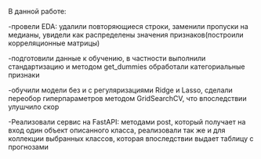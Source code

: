В данной работе:
<dl>
-провели EDA: удалили повторяющиеся строки, заменили пропуски на медианы, увидели как распределены значения признаков(построили корреляционные матрицы)
  <dl>
-подготовили данные к обучению, в частности выполнили стандартизацию и методом get_dummies обработали категориальные признаки
    <dl>
-обучили модели без и с регуляризациями Ridge и Lasso, сделали переобор гиперпараметров методом GridSearchCV, что впоследствии улушчило скор
      <dl>
-Реализовали сервис на FastAPI: методами post, который получает на вход один объект описанного класса, реализовали так же и для коллекции выбранных классов, которая впоследствии выдает таблицу с прогнозами
